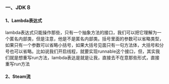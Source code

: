 ###  一、JDK８

#### 1、Lambda表达式

lambda表达式只能操作那些，只有一个抽象方法的接口，我们可以把它理解为一个匿名内部类，但是注意，他是不是匿名内部类。括号里面的参数可以省略类型，如果只有一个参数可以省略小括号，如果大括号见面只有一句方法体，大括号和分号也可以省略。比如说我们开启线程，就要实现runnable这个接口，但，其实我们就是想重写run方法，lambda表达是就是让我，直接去不在意那些形式，直接重写run方法





#### 2、Steam流

